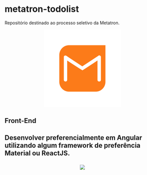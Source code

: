 # metatron-todolist
Repositório destinado ao processo seletivo da Metatron.

<p align="center">
<img src="img/metatron.png" width="250px">
</p>

<h2>Front-End<h2>
<p>Desenvolver preferencialmente em Angular utilizando algum framework de preferência Material ou ReactJS.</p>

<p align="center">
<img src="img/metatron.gif" width="250px">
</p>
